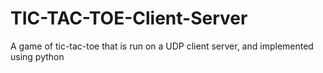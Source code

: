# TIC-TAC-TOE-Client-Server
A game of tic-tac-toe that is run on a UDP client server, and implemented using python
